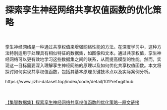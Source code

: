 <h1>探索孪生神经网络共享权值函数的优化策略</h1><br /><p>孪生神经网络是一种通过共享权值来增强网络性能的方法。在深度学习中，这种方法特别适用于处理具有相似特征的数据集，如图像和文本。通过共享权值，孪生神经网络可以更有效地学习这些数据集之间的联系，从而提高模型的性能。然而，实现这一目标需要深入理解孪生神经网络的原理以及如何优化共享权值函数。本文将探讨如何实现共享权值函数，包括其基本原理关键技术点以及实际案例分析。</p><p>https://www.jizhi-dataset.top/index/code/detail/101?ref=github</p><br /><br /><a href="https://www.jizhi-dataset.top/index/code/detail/101?ref=github" target="_blank">【集智数据集】探索孪生神经网络共享权值函数的优化策略--原文链接</a>